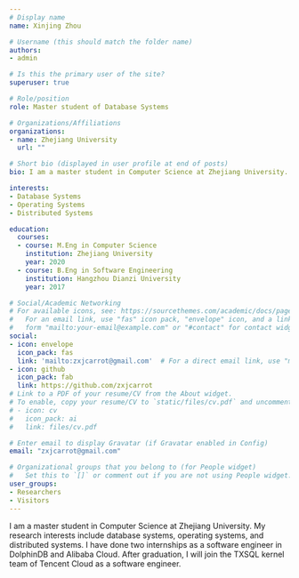 ```yaml
---
# Display name
name: Xinjing Zhou

# Username (this should match the folder name)
authors:
- admin

# Is this the primary user of the site?
superuser: true

# Role/position
role: Master student of Database Systems

# Organizations/Affiliations
organizations:
- name: Zhejiang University
  url: ""

# Short bio (displayed in user profile at end of posts)
bio: I am a master student in Computer Science at Zhejiang University. My research interests include database systems, operating systems, and distributed systems. I have done two internships as a software engineer in DolphinDB and Alibaba Cloud. After graduation, I will join the TXSQL kernel team of Tencent Cloud as a software engineer.

interests:
- Database Systems
- Operating Systems
- Distributed Systems

education:
  courses:
  - course: M.Eng in Computer Science
    institution: Zhejiang University
    year: 2020
  - course: B.Eng in Software Engineering
    institution: Hangzhou Dianzi University
    year: 2017

# Social/Academic Networking
# For available icons, see: https://sourcethemes.com/academic/docs/page-builder/#icons
#   For an email link, use "fas" icon pack, "envelope" icon, and a link in the
#   form "mailto:your-email@example.com" or "#contact" for contact widget.
social:
- icon: envelope
  icon_pack: fas
  link: 'mailto:zxjcarrot@gmail.com'  # For a direct email link, use "mailto:test@example.org".
- icon: github
  icon_pack: fab
  link: https://github.com/zxjcarrot
# Link to a PDF of your resume/CV from the About widget.
# To enable, copy your resume/CV to `static/files/cv.pdf` and uncomment the lines below.
# - icon: cv
#   icon_pack: ai
#   link: files/cv.pdf

# Enter email to display Gravatar (if Gravatar enabled in Config)
email: "zxjcarrot@gmail.com"

# Organizational groups that you belong to (for People widget)
#   Set this to `[]` or comment out if you are not using People widget.
user_groups:
- Researchers
- Visitors
---
```

I am a master student in Computer Science at Zhejiang University. My research interests include database systems, operating systems, and distributed systems. I have done two internships as a software engineer in DolphinDB and Alibaba Cloud. After graduation, I will join the TXSQL kernel team of Tencent Cloud as a software engineer.

